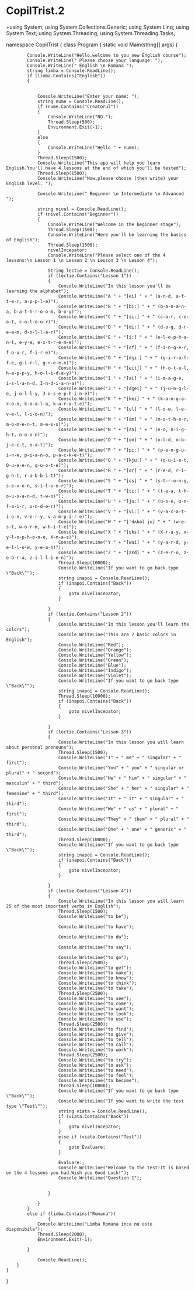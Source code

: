 # CopilTrist.2
+﻿using System;
using System.Collections.Generic;
using System.Linq;
using System.Text;
using System.Threading;
using System.Threading.Tasks;


namespace CopilTrist
{
    class Program
    {
        static void Main(string[] args)
        {
            
            Console.WriteLine("Hello,welcome to you new English course");
            Console.WriteLine(" Please choose your language: ");
            Console.WriteLine(" English \n Romana ");
            string limba = Console.ReadLine();
            if (limba.Contains("English"))
            {


                Console.WriteLine("Enter your name: ");
                string nume = Console.ReadLine();
                if (nume.Contains("Creatorul"))
                {
                    Console.WriteLine("NO.");
                    Thread.Sleep(500);
                    Environment.Exit(-1);
                }
                else
                {
                    Console.WriteLine("Hello " + nume);
                }
                Thread.Sleep(1500);
                Console.WriteLine("This app will help you learn English.You'll have 4 lessons at the end of which you'll be tested");
                Thread.Sleep(1500);
                Console.WriteLine("Now,please choose (then write) your English level. ");
                
                Console.WriteLine(" Beginner \n Intermediate \n Advanced ");
                
                string nivel = Console.ReadLine();
                if (nivel.Contains("Beginner"))
                {
                    Console.WriteLine("Welcome in the beginner stage");
                    Thread.Sleep(1500);
                    Console.WriteLine("Here you'll be learning the basics of English");
                    Thread.Sleep(1500);
                    nivelIncepator:
                    Console.WriteLine("Please select one of the 4 lessons:\n Lesson 1 \n Lesson 2 \n Lesson 3 \n Lesson 4");

                    String lectie = Console.ReadLine();
                    if (lectie.Contains("Lesson 1"))
                    {
                        Console.WriteLine("In this lesson you'll be learning the alphabet");
                        Console.WriteLine("A " + "[ei] " + " (a-n-d, a-f-t-e-r, a-p-p-l-e)");
                        Console.WriteLine("B " + "[bi:] " + " (b-a-n-a-n-a, b-a-t-h-r-o-o-m, b-o-y)");
                        Console.WriteLine("C " + "[si:] " + " (c-a-r, c-o-a-t, c-o-l-o-u-r)");
                        Console.WriteLine("D " + "[di:] " + " (d-o-g, d-r-e-a-m, d-o-l-l-a-r)");
                        Console.WriteLine("E " + "[i:] " + " (e-l-e-p-h-a-n-t, e-y-e, e-x-t-r-e-m-e)");
                        Console.WriteLine("F " + "[ɛf] " + " (f-i-n-g-e-r, f-o-u-r, f-i-r-e)");
                        Console.WriteLine("G " + "[dʒiː] " + " (g-i-r-a-f-f-e, g-i-r-l, g-r-e-e-n)");
                        Console.WriteLine("H " + "[eitʃ] " + " (h-o-t-e-l, h-a-p-p-y, h-o-l-i-d-a-y)");
                        Console.WriteLine("I " + "[ai] " + " (i-m-a-g-e, i-s-l-a-n-d, I-n-d-i-a-n-a)");
                        Console.WriteLine("J " + "[dʒei] " + " (j-u-n-g-l-e, j-o-l-l-y, J-o-s-e-p-h-i-n-e)");
                        Console.WriteLine("K " + "[kei] " + " (k-a-n-g-a-r-o-o, k-o-a-l-a, k-a-r-a-t-e)");
                        Console.WriteLine("L " + "[ɛl] " + " (l-o-w, l-e-v-e-l, l-i-o-n)");
                        Console.WriteLine("M " + "[ɛm] " + " (m-o-t-h-e-r, m-o-m-e-n-t, m-e-s-s)");
                        Console.WriteLine("N " + "[ɛn] " + " (n-o, n-i-g-h-t, n-o-o-n)");
                        Console.WriteLine("O " + "[oʊ] " + " (o-l-d, o-b-j-e-c-t, o-a-t)");
                        Console.WriteLine("P " + "[piː] " + " (p-e-n-g-u-i-n-e, p-i-a-n-o, p-a-c-k-e-t)");
                        Console.WriteLine("Q " + "[kjuː] " + " (q-u-i-e-t, Q-u-e-e-n, q-u-o-t-e)");
                        Console.WriteLine("R " + "[ɑr] " + " (r-e-d, r-i-g-h-t, r-a-b-b-i-t)");
                        Console.WriteLine("S " + "[ɛs] " + " (s-t-r-o-n-g, s-e-v-e-n, s-i-l-v-e-r)");
                        Console.WriteLine("T " + "[tiː] " + " (t-e-a, t-h-o-u-s-a-n-d, t-w-o)");
                        Console.WriteLine("U " + "[juː] " + " (u-s-e, u-n-f-a-i-r, u-n-d-e-r)");
                        Console.WriteLine("V " + "[viː] " + " (v-a-c-a-t-i-o-n, v-e-r-y, v-a-m-p-i-r-e)");
                        Console.WriteLine("W " + "[ˈdʌbəl ju] " + " (w-e-s-t, w-o-r-m, w-h-i-t-e)");
                        Console.WriteLine("X " + "[ɛks] " + " (X-r-a-y, x-y-l-o-p-h-o-n-e, X-m-a-s)");
                        Console.WriteLine("Y " + "[wai] " + " (y-a-r-d, y-e-l-l-o-w, y-e-a-h)");
                        Console.WriteLine("Z " + "[zɛd] " + " (z-e-r-o, z-e-b-r-a, z-i-l-l-i-o-n)");
                        Thread.Sleep(10000);
                        Console.WriteLine("If you want to go back type \"Back\"");
                        string inapoi = Console.ReadLine();
                        if (inapoi.Contains("Back"))
                        {
                            goto nivelIncepator;
                        }

                    }
                    if (lectie.Contains("Lesson 2"))
                    {
                        Console.WriteLine("In this lesson you'll learn the colors");
                        Console.WriteLine("This are 7 basic colors in English");
                        Console.WriteLine("Red");
                        Console.WriteLine("Orange");
                        Console.WriteLine("Yellow");
                        Console.WriteLine("Green");
                        Console.WriteLine("Blue");
                        Console.WriteLine("Indigo");
                        Console.WriteLine("Violet");
                        Console.WriteLine("If you want to go back type \"Back\"");
                        string inapoi = Console.ReadLine();
                        Thread.Sleep(10000);
                        if (inapoi.Contains("Back"))
                        {
                            goto nivelIncepator;
                        }

                    }
                    if (lectie.Contains("Lesson 3"))
                    {
                        Console.WriteLine("In this lesson you will learn about personal pronouns");
                        Thread.Sleep(1500);
                        Console.WriteLine("I" + " me" + " singular" + " first");
                        Console.WriteLine("You" + " you" + " singular or plural" + " second");
                        Console.WriteLine("He" + " him" + " singular" + " masculin" + " third");
                        Console.WriteLine("She" + " her" + " singular" + " femenine" + " third");
                        Console.WriteLine("It" + " it" + " singular" + " third");
                        Console.WriteLine("We" + " us" + " plural" + " first");
                        Console.WriteLine("They" + " them" + " plural" + " third");
                        Console.WriteLine("One" + " one" + " generic" + " third");
                        Thread.Sleep(10000);
                        Console.WriteLine("If you want to go back type \"Back\"");
                        string inapoi = Console.ReadLine();
                        if (inapoi.Contains("Back"))
                        {
                            goto nivelIncepator;
                        }

                    }
                    if (lectie.Contains("Lesson 4"))
                    {
                        Console.WriteLine("In this lesson you will learn 25 of the most important verbs in English");
                        Thread.Sleep(1500);
                        Console.WriteLine("to be");
                        
                        Console.WriteLine("to have");
                        
                        Console.WriteLine("to do");
                        
                        Console.WriteLine("to say");
                        
                        Console.WriteLine("to go");
                        Thread.Sleep(2500);
                        Console.WriteLine("to get");
                        Console.WriteLine("to make");
                        Console.WriteLine("to know");
                        Console.WriteLine("to think");
                        Console.WriteLine("to take");
                        Thread.Sleep(2500);
                        Console.WriteLine("to see");
                        Console.WriteLine("to come");
                        Console.WriteLine("to want");
                        Console.WriteLine("to look");
                        Console.WriteLine("to use");
                        Thread.Sleep(2500);
                        Console.WriteLine("to find");
                        Console.WriteLine("to give");
                        Console.WriteLine("to tell");
                        Console.WriteLine("to call");
                        Console.WriteLine("to work");
                        Thread.Sleep(2500);
                        Console.WriteLine("to try");
                        Console.WriteLine("to ask");
                        Console.WriteLine("to need");
                        Console.WriteLine("to feel");
                        Console.WriteLine("to become");
                        Thread.Sleep(10000);
                        Console.WriteLine("If you want to go back type \"Back\"");
                        Console.WriteLine("If you want to write the test type \"Test\"");
                        string viata = Console.ReadLine();
                        if (viata.Contains("Back"))
                        {
                            goto nivelIncepator;
                        }
                        else if (viata.Contains("Test"))
                        {
                            goto Evaluare;
                        }

                        Evaluare:;
                        Console.WriteLine("Welcome to the test!It is based on the 4 lessons you had.Wish you Good Luck!");
                        Console.WriteLine("Question 1");
                        

                    }
                    
                }
            }
            else if (limba.Contains("Romana"))
                    {
                Console.WriteLine("Limba Romana inca nu este disponibila");
                Thread.Sleep(2000);
                Environment.Exit(-1);
                
            }
                
                Console.ReadLine();
        }
    }
}
